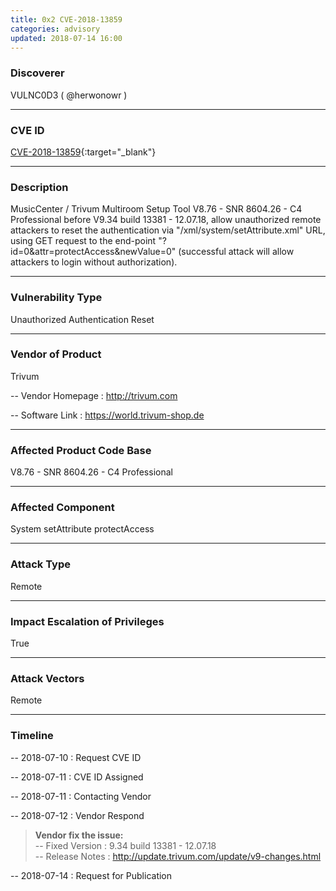 ```yaml
---
title: 0x2 CVE-2018-13859
categories: advisory
updated: 2018-07-14 16:00
---
```


### Discoverer

VULNC0D3 ( @herwonowr )

---

### CVE ID

[CVE-2018-13859](https://cve.mitre.org/cgi-bin/cvename.cgi?name=CVE-2018-13859){:target="_blank"}

---

### Description

MusicCenter / Trivum Multiroom Setup Tool V8.76 - SNR 8604.26 - C4 Professional before V9.34 build 13381 - 12.07.18, allow unauthorized remote attackers to reset the authentication via "/xml/system/setAttribute.xml" URL, using GET request to the end-point "?id=0&attr=protectAccess&newValue=0" (successful attack will allow attackers to login without authorization).

---

### Vulnerability Type

Unauthorized Authentication Reset

---

### Vendor of Product

Trivum

-- Vendor Homepage : http://trivum.com

-- Software Link : https://world.trivum-shop.de

---

### Affected Product Code Base

V8.76 - SNR 8604.26 - C4 Professional

---

### Affected Component

System setAttribute protectAccess

---

### Attack Type

Remote

---

### Impact Escalation of Privileges

True

---

### Attack Vectors

Remote

---

### Timeline

-- 2018-07-10 : Request CVE ID

-- 2018-07-11 : CVE ID Assigned

-- 2018-07-11 : Contacting Vendor

-- 2018-07-12 : Vendor Respond

> **Vendor fix the issue:** <br/>-- Fixed Version : 9.34 build 13381 - 12.07.18<br/>-- Release Notes : http://update.trivum.com/update/v9-changes.html

-- 2018-07-14 : Request for Publication